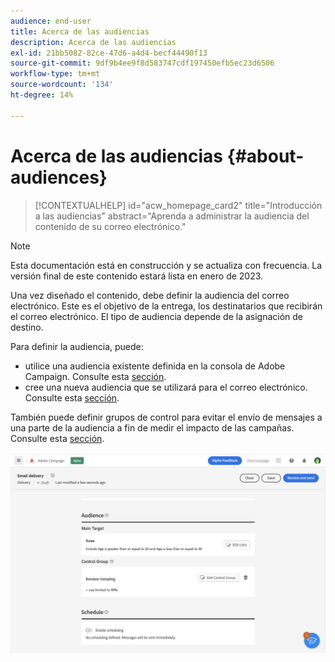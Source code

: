 ```yaml
---
audience: end-user
title: Acerca de las audiencias
description: Acerca de las audiencias
exl-id: 21bb5082-82ce-47d6-a4d4-becf44490f13
source-git-commit: 9df9b4ee9f8d583747cdf197450efb5ec23d6506
workflow-type: tm+mt
source-wordcount: '134'
ht-degree: 14%

---
```


# Acerca de las audiencias {#about-audiences}

>[!CONTEXTUALHELP]
>id="acw_homepage_card2"
>title="Introducción a las audiencias"
>abstract="Aprenda a administrar la audiencia del contenido de su correo electrónico."

>[!NOTE]
>
>Esta documentación está en construcción y se actualiza con frecuencia. La versión final de este contenido estará lista en enero de 2023.

<!--
Audience only created for the delivery, not available later-->


<!--
Three ways:
* existing audience

Campaign or AEP Audiences

* create new on the fly

query like AEP segment builder (same component with campaign data)

* import from file

show use case with a new audience creation (or import from file?)

control groups like acc: exract, random, based on attribute
-->

Una vez diseñado el contenido, debe definir la audiencia del correo electrónico. Este es el objetivo de la entrega, los destinatarios que recibirán el correo electrónico. El tipo de audiencia depende de la asignación de destino.

Para definir la audiencia, puede:

* utilice una audiencia existente definida en la consola de Adobe Campaign. Consulte esta [sección](add-audience.md).
* cree una nueva audiencia que se utilizará para el correo electrónico. Consulte esta [sección](segment-builder.md).

También puede definir grupos de control para evitar el envío de mensajes a una parte de la audiencia a fin de medir el impacto de las campañas. Consulte esta [sección](control-group.md).

![](assets/about-audience.png)
